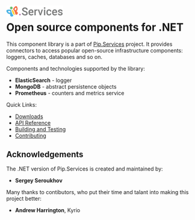# <img src="https://github.com/pip-services/pip-services/raw/master/design/Logo.png" alt="Pip.Services Logo" style="max-width:30%"> <br/> Open source components for .NET

This component library is a part of [Pip.Services](https://github.com/pip-services/pip-services) project.
It provides connectors to access popular open-source infrastructure components: loggers, caches, databases and so on.

Components and technologies supported by the library:

- **ElasticSearch** - logger
- **MongoDB** - abstract persistence objects
- **Prometheus** - counters and metrics service

Quick Links:

* [Downloads](https://github.com/pip-services/pip-services-oss-dotnet/blob/master/doc/Downloads.md)
* [API Reference](http://htmlpreview.github.io/?https://raw.githubusercontent.com/pip-services/pip-services-oss-dotnet/master/doc/api/index.html)
* [Building and Testing](https://github.com/pip-services/pip-services-oss-dotnet/blob/master/doc/Development.md)
* [Contributing](https://github.com/pip-services/pip-services-oss-dotnet/blob/master/doc/Development.md/#contrib)

## Acknowledgements

The .NET version of Pip.Services is created and maintained by:
- **Sergey Seroukhov**

Many thanks to contibutors, who put their time and talant into making this project better:
- **Andrew Harrington**, Kyrio